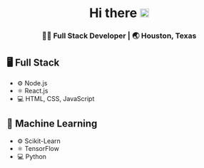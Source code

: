 <div align="center">
  <h1> Hi there <img src="https://media.giphy.com/media/hvRJCLFzcasrR4ia7z/giphy.gif" width="20px"></h1>
</div>

<div align="center">
<h3>  👨‍💻  Full Stack Developer |  🌏  Houston, Texas </h3> 
</div>

## 🖥 Full Stack
* ⚙️ Node.js
* ⚛️ React.js
* 💻 HTML, CSS, JavaScript


## 🤖 Machine Learning
* ⚙️ Scikit-Learn
* ⚛️ TensorFlow
* 💻 Python
